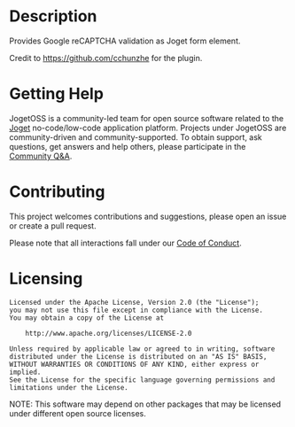 # Description

Provides Google reCAPTCHA validation as Joget form element.

Credit to https://github.com/cchunzhe for the plugin.

# Getting Help

JogetOSS is a community-led team for open source software related to the [Joget](https://www.joget.org) no-code/low-code application platform.
Projects under JogetOSS are community-driven and community-supported.
To obtain support, ask questions, get answers and help others, please participate in the [Community Q&A](https://answers.joget.org/).

# Contributing

This project welcomes contributions and suggestions, please open an issue or create a pull request.

Please note that all interactions fall under our [Code of Conduct](https://github.com/jogetoss/repo-template/blob/main/CODE_OF_CONDUCT.md).

# Licensing

    Licensed under the Apache License, Version 2.0 (the "License");
    you may not use this file except in compliance with the License.
    You may obtain a copy of the License at

        http://www.apache.org/licenses/LICENSE-2.0

    Unless required by applicable law or agreed to in writing, software
    distributed under the License is distributed on an "AS IS" BASIS,
    WITHOUT WARRANTIES OR CONDITIONS OF ANY KIND, either express or implied.
    See the License for the specific language governing permissions and
    limitations under the License.

NOTE: This software may depend on other packages that may be licensed under different open source licenses.
